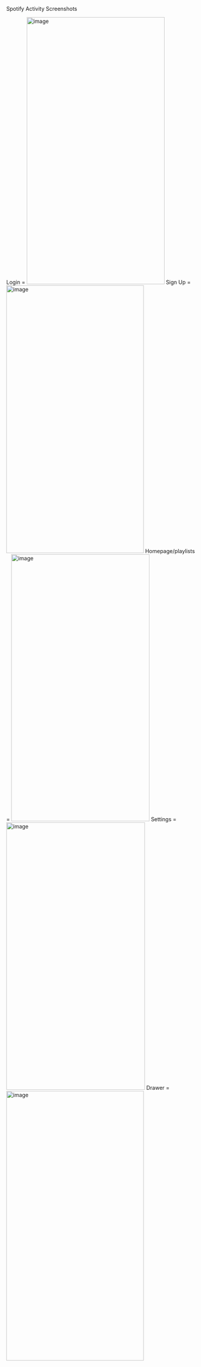 Spotify Activity Screenshots

Login = <img width="364" height="706" alt="image" src="https://github.com/user-attachments/assets/6d9a674c-bcae-4fb6-82fa-a1aa0634799f" />
Sign Up = <img width="363" height="708" alt="image" src="https://github.com/user-attachments/assets/d631a781-a010-4e1f-97c4-d677bf402c04" />
Homepage/playlists = <img width="365" height="706" alt="image" src="https://github.com/user-attachments/assets/10251ca4-9888-4a6e-a813-d65d7d61e95c" />
Settings = <img width="366" height="707" alt="image" src="https://github.com/user-attachments/assets/863ff8ed-3fdc-4a9b-9fd5-05d2115bffdd" />
Drawer = <img width="363" height="713" alt="image" src="https://github.com/user-attachments/assets/3dc45f27-781d-4d16-b3ef-4738045eae0d" />



